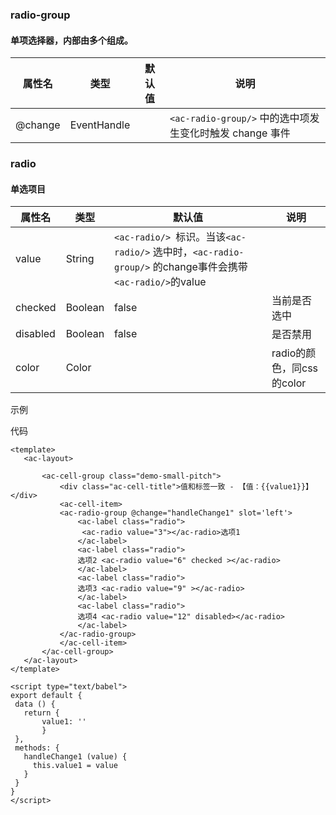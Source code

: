 ### radio-group

#### 单项选择器，内部由多个<ac-radio><ac-radio/>组成。

|属性名	| 类型	| 默认值 |	说明|
|-------|-------|-------|------|
|@change |	EventHandle|	|	`<ac-radio-group/>` 中的选中项发生变化时触发 change 事件 |

### radio

#### 单选项目

|属性名	| 类型	| 默认值 |	说明|
|-------|-------|-------|------|
|value	| String	|	`<ac-radio/> `标识。当该`<ac-radio/>` 选中时，`<ac-radio-group/>` 的change事件会携带`<ac-radio/>`的value|
|checked |	Boolean |	false	| 当前是否选中|
|disabled |	Boolean |	false	| 是否禁用|
|color |	Color	|	| radio的颜色，同css的color|

示例

代码
 ```script
<template>
    <ac-layout>

        <ac-cell-group class="demo-small-pitch">
            <div class="ac-cell-title">值和标签一致 - 【值：{{value1}}】</div>
            <ac-cell-item>
            <ac-radio-group @change="handleChange1" slot='left'>
                <ac-label class="radio">
                 <ac-radio value="3"></ac-radio>选项1
                </ac-label>
                <ac-label class="radio">
                选项2 <ac-radio value="6" checked ></ac-radio>
                </ac-label>
                <ac-label class="radio">
                选项3 <ac-radio value="9" ></ac-radio>
                </ac-label>
                <ac-label class="radio">
                选项4 <ac-radio value="12" disabled></ac-radio>
                </ac-label>
            </ac-radio-group>
            </ac-cell-item>
        </ac-cell-group>
    </ac-layout>
</template>

<script type="text/babel">
export default {
  data () {
    return {
        value1: ''
        }
  },
  methods: {
    handleChange1 (value) {
      this.value1 = value
    }
  }
}
</script>


 ```
<!-- 
 效果
 
 ![](./img/radio/radio.png) -->

